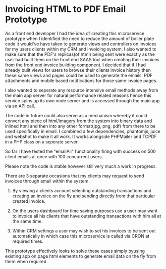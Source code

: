 Invoicing HTML to PDF Email Prototype
=====================================
As a front end developer I had the idea of creating this microservice prototype when I identified the need to reduce the amount of boiler plate code it would've have taken to generate views and controllers on invoices for my users clients within my CRM and invoicing system. I also wanted to make sure that the PDF's replicas(of html) being sent were exactly as the user had built them on the front end SAAS tool when creating their invoices from the front end invoice building component. I decided that if I had already built views for users to browse their clients invoice history then these same views and pages could be used to generate the emails, PDF attachments and mobile based notifications for those same invoice pages.

I also wanted to seperate any resource intensive email methods away from the main app server for natural performance related reasons hence this service spins up its own node server and is accessed through the main app via an API call.
	
The code in future could also serve as a mechanism whereby it could convert any piece of html/imagery from the system into binary data and inlined html and then into any other format(jpg, png, pdf) from there to be used specifically in email.
I combined a few dependencies, phantomjs, juice and webshot to make it all work. It works alongside PHPMailer and TCPDF in a PHP class on a seperate server.

So far I have tested the "emailAll" functionality firing with success on 500 client emails at once with 100 concurrent users. 

Please note the code is stable however still very much a work in progress.
	
There are 3 separate occasions that my clients may request to send invoices through email within the system.
	
1) By viewing a clients account selecting outstanding transactions and creating an invoice on the fly and sending directly from that particular created invoice.

2) On the users dashboard for time saving purposes use a user may want to invoice all his clients that have outstanding transactions with him all at the same time.

3) Within CRM settings a user may wish to set his invoices to be sent out automatically in which case this microservice is called via CRON at required times.


This prototype effectively looks to solve these cases simply byusing existing app on page html elements to generate email data on the fly from them when required.

